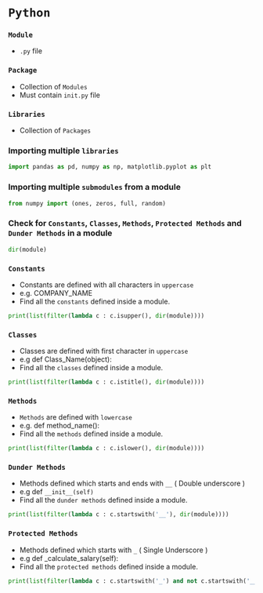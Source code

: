 # `Python`

### `Module`
- `.py` file

### `Package`
- Collection of `Modules`
- Must contain `init.py` file

### `Libraries`
- Collection of `Packages`

### Importing multiple `libraries`
```python
import pandas as pd, numpy as np, matplotlib.pyplot as plt
```

### Importing multiple `submodules` from a module
```python
from numpy import (ones, zeros, full, random)
```

### Check for `Constants`, `Classes`, `Methods`, `Protected Methods` and `Dunder Methods` in a module
```python
dir(module)
```

### `Constants`
- Constants are defined with all characters in `uppercase`
- e.g. COMPANY_NAME
- Find all the `constants` defined inside a module.
```python
print(list(filter(lambda c : c.isupper(), dir(module))))
```

### `Classes`
- Classes are defined with first character in `uppercase`
- e.g def Class_Name(object):
- Find all the `classes` defined inside a module.
```python
print(list(filter(lambda c : c.istitle(), dir(module))))
```

### `Methods`
- `Methods` are defined with `lowercase`
- e.g. def method_name():
- Find all the `methods` defined inside a module.
```python
print(list(filter(lambda c : c.islower(), dir(module))))
```

### `Dunder Methods`
- Methods defined which starts and ends with `__` ( Double underscore )
- e.g def `__init__(self)`
- Find all the `dunder methods` defined inside a module.
```python
print(list(filter(lambda c : c.startswith('__'), dir(module))))
```

### `Protected Methods`
- Methods defined which starts with `_` ( Single Underscore )
- e.g def \_calculate_salary(self):
- Find all the `protected methods` defined inside a module.
```python
print(list(filter(lambda c : c.startswith('_') and not c.startswith('__'), dir(module))))
``` 
